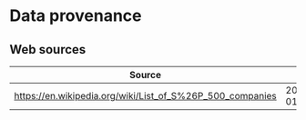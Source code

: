 # Data provenance

## Web sources

| Source | Fetched at |
|---|---|
| https://en.wikipedia.org/wiki/List_of_S%26P_500_companies | 2025-10-01T20:33:48.566952Z |